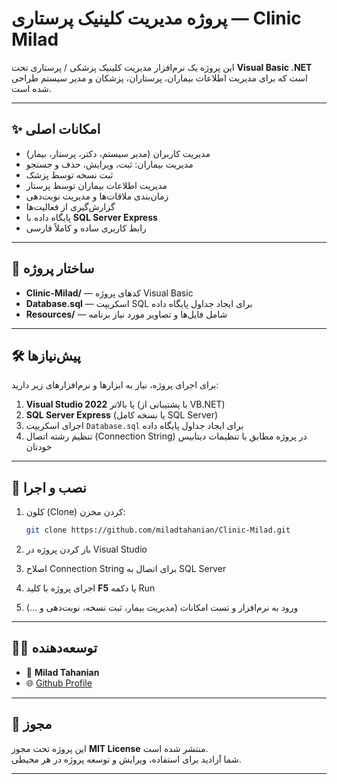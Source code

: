 # پروژه مدیریت کلینیک پرستاری — Clinic Milad

این پروژه یک نرم‌افزار مدیریت کلینیک پزشکی / پرستاری تحت **Visual Basic .NET** است که برای مدیریت اطلاعات بیماران، پرستاران، پزشکان و مدیر سیستم طراحی شده است.  

---

## ✨ امکانات اصلی

- مدیریت کاربران (مدیر سیستم، دکتر، پرستار، بیمار)  
- مدیریت بیماران: ثبت، ویرایش، حذف و جستجو  
- ثبت نسخه توسط پزشک  
- مدیریت اطلاعات بیماران توسط پرستار  
- زمان‌بندی ملاقات‌ها و مدیریت نوبت‌دهی  
- گزارش‌گیری از فعالیت‌ها  
- پایگاه داده با **SQL Server Express**  
- رابط کاربری ساده و کاملاً فارسی  

---

## 📂 ساختار پروژه

- **Clinic-Milad/** — کدهای پروژه Visual Basic  
- **Database.sql** — اسکریپت SQL برای ایجاد جداول پایگاه داده  
- **Resources/** — شامل فایل‌ها و تصاویر مورد نیاز برنامه  

---

## 🛠 پیش‌نیازها

برای اجرای پروژه، نیاز به ابزارها و نرم‌افزارهای زیر دارید:  

1. **Visual Studio 2022** یا بالاتر (با پشتیبانی از VB.NET)  
2. **SQL Server Express** (یا نسخه کامل SQL Server)  
3. اجرای اسکریپت `Database.sql` برای ایجاد جداول پایگاه داده  
4. تنظیم رشته اتصال (Connection String) در پروژه مطابق با تنظیمات دیتابیس خودتان  

---

## 🚀 نصب و اجرا

1. کلون (Clone) کردن مخزن:  

   ```bash
   git clone https://github.com/miladtahanian/Clinic-Milad.git
   ```

2. باز کردن پروژه در Visual Studio  
3. اصلاح Connection String برای اتصال به SQL Server  
4. اجرای پروژه با کلید **F5** یا دکمه Run  
5. ورود به نرم‌افزار و تست امکانات (مدیریت بیمار، ثبت نسخه، نوبت‌دهی و …)  

---

## 🧑‍💻 توسعه‌دهنده

- 👤 **Milad Tahanian**  
- 🌐 [Github Profile](https://github.com/miladtahanian)  

---

## 📝 مجوز

این پروژه تحت مجوز **MIT License** منتشر شده است.  
شما آزادید برای استفاده، ویرایش و توسعه پروژه در هر محیطی.  

---
